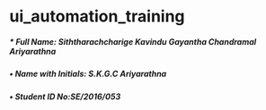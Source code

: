 # ui_automation_training
##### * Full Name: Siththarachcharige Kavindu Gayantha Chandramal Ariyarathna <br>
##### • Name with Initials: S.K.G.C Ariyarathna <br>
##### • Student ID No:SE/2016/053 <br>
